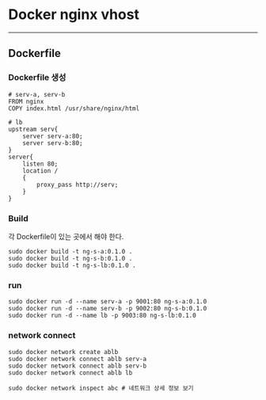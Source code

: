 # Docker nginx vhost


___
## Dockerfile
### Dockerfile 생성
```
# serv-a, serv-b
FROM nginx
COPY index.html /usr/share/nginx/html
```

```
# lb
upstream serv{
    server serv-a:80;
    server serv-b:80;
}
server{
    listen 80;
    location /
    {
        proxy_pass http://serv;
    }
}
```

### Build
각 Dockerfile이 있는 곳에서 해야 한다.
```
sudo docker build -t ng-s-a:0.1.0 .
sudo docker build -t ng-s-b:0.1.0 .
sudo docker build -t ng-s-lb:0.1.0 .
```

### run 
```
sudo docker run -d --name serv-a -p 9001:80 ng-s-a:0.1.0
sudo docker run -d --name serv-b -p 9002:80 ng-s-b:0.1.0
sudo docker run -d --name lb -p 9003:80 ng-s-lb:0.1.0
```

### network connect
```
sudo docker network create ablb
sudo docker network connect ablb serv-a
sudo docker network connect ablb serv-b
sudo docker network connect ablb lb

sudo docker network inspect abc # 네트워크 상세 정보 보기
```

